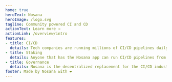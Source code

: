 ```yaml
---
home: true
heroText: Nosana
heroImage: /logo.svg
tagline: Community powered CI and CD
actionText: Learn more →
actionLink: /overview/intro
features:
- title: CI/CD
  details: Tech companies are running millions of CI/CD pipelines daily to operate. The size of this market is estimated to reach over $13 billion in 2021 of which half is centralized at the top 5 providers.
- title: Staking
  details: Anyone that has the Nosana app can run CI/CD pipelines from our marketplace. It’s that simple. Run the app, stake NOS tokens, and start earning!
- title: Governance
  details: Nosana is the decentralized replacement for the CI/CD industry. Network updates and funding initiatives will be governed by a proposal system based on the NOS token.
footer: Made by Nosana with ❤️
---
```

